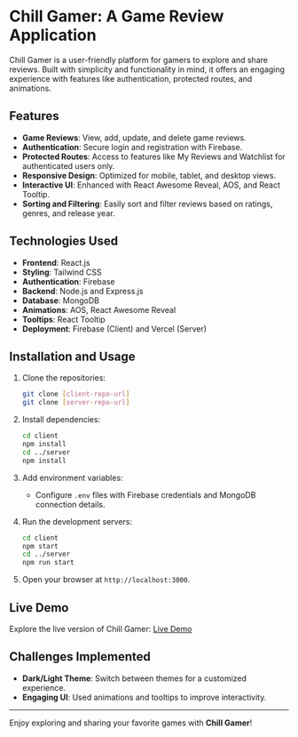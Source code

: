 # Chill Gamer: A Game Review Application

Chill Gamer is a user-friendly platform for gamers to explore and share reviews. Built with simplicity and functionality in mind, it offers an engaging experience with features like authentication, protected routes, and animations.

## Features

- **Game Reviews**: View, add, update, and delete game reviews.
- **Authentication**: Secure login and registration with Firebase.
- **Protected Routes**: Access to features like My Reviews and Watchlist for authenticated users only.
- **Responsive Design**: Optimized for mobile, tablet, and desktop views.
- **Interactive UI**: Enhanced with React Awesome Reveal, AOS, and React Tooltip.
- **Sorting and Filtering**: Easily sort and filter reviews based on ratings, genres, and release year.

## Technologies Used

- **Frontend**: React.js
- **Styling**: Tailwind CSS
- **Authentication**: Firebase
- **Backend**: Node.js and Express.js
- **Database**: MongoDB
- **Animations**: AOS, React Awesome Reveal
- **Tooltips**: React Tooltip
- **Deployment**: Firebase (Client) and Vercel (Server)

## Installation and Usage

1. Clone the repositories:
   ```bash
   git clone [client-repo-url]
   git clone [server-repo-url]
   ```

2. Install dependencies:
   ```bash
   cd client
   npm install
   cd ../server
   npm install
   ```

3. Add environment variables:
   - Configure `.env` files with Firebase credentials and MongoDB connection details.

4. Run the development servers:
   ```bash
   cd client
   npm start
   cd ../server
   npm run start
   ```

5. Open your browser at `http://localhost:3000`.

## Live Demo

Explore the live version of Chill Gamer: [Live Demo](https://chill-gamer-web.netlify.app/)

## Challenges Implemented

- **Dark/Light Theme**: Switch between themes for a customized experience.
- **Engaging UI**: Used animations and tooltips to improve interactivity.

---

Enjoy exploring and sharing your favorite games with **Chill Gamer**!